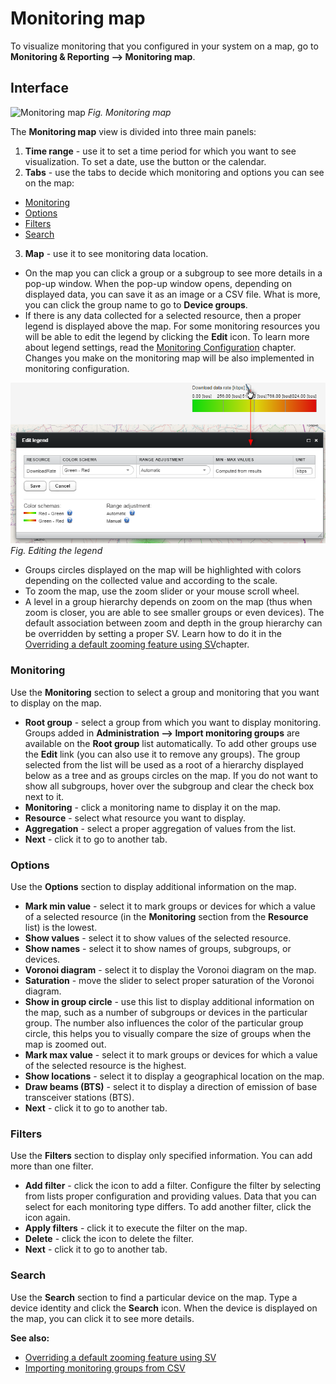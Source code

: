 # Monitoring map

To visualize monitoring that you configured in your system on a map, go to **Monitoring & Reporting --> Monitoring map**.

## Interface

![Monitoring map](images/Monitoring_map_interface.png)
  *Fig. Monitoring map*

The **Monitoring map** view is divided into three main panels:

1. **Time range** - use it to set a time period for which you want to see visualization. To set a date, use the button or the calendar.
2. **Tabs** - use the tabs to decide which monitoring and options you can see on the map:

* [Monitoring](#Monitoring)
* [Options](#Options)
* [Filters](#Filters)
* [Search](#Search)

3. **Map** - use it to see monitoring data location.

* On the map you can click a group or a subgroup to see more details in a pop-up window. When the pop-up window opens, depending on displayed data, you can save it as an image or a CSV file. What is more, you can click the group name to go to **Device groups**.
* If there is any data collected for a selected resource, then a proper legend is displayed above the map. For some monitoring resources you will be able to edit the legend by clicking the **Edit** icon. To learn more about legend settings, read the [Monitoring Configuration](#monitoring-configuration) chapter. Changes you make on the monitoring map will be also implemented in monitoring configuration.

![Editing the legend](images/Legend.png)
   *Fig. Editing the legend*

* Groups circles displayed on the map will be highlighted with colors depending on the collected value and according to the scale.
* To zoom the map, use the zoom slider or your mouse scroll wheel.
* A level in a group hierarchy depends on zoom on the map (thus when zoom is closer, you are able to see smaller groups or even devices). The default association between zoom and depth in the group hierarchy can be overridden by setting a proper SV. Learn how to do it in the [Overriding a default zooming feature using SV](#Overriding_a_default_zooming_feature_using_SV)chapter.

### Monitoring

Use the **Monitoring** section to select a group and monitoring that you want to display on the map.

* **Root group** - select a group from which you want to display monitoring. Groups added in **Administration --> Import monitoring groups** are available on the **Root group** list automatically. To add other groups use the **Edit** link (you can also use it to remove any groups). The group selected from the list will be used as a root of a hierarchy displayed below as a tree and as groups circles on the map. If you do not want to show all subgroups, hover over the subgroup and clear the check box next to it.
* **Monitoring** - click a monitoring name to display it on the map.
* **Resource** - select what resource you want to display.
* **Aggregation** - select a proper aggregation of values from the list.
* **Next** - click it to go to another tab.

### Options

Use the **Options** section to display additional information on the map.

* **Mark min value** - select it to mark groups or devices for which a value of a selected resource (in the **Monitoring** section from the **Resource** list) is the lowest.
* **Show values** - select it to show values of the selected resource.
* **Show names** - select it to show names of groups, subgroups, or devices.
* **Voronoi diagram** - select it to display the Voronoi diagram on the map.
* **Saturation** - move the slider to select proper saturation of the Voronoi diagram.
* **Show in group circle** - use this list to display additional information on the map, such as a number of subgroups or devices in the particular group. The number also influences the color of the particular group circle, this helps you to visually compare the size of groups when the map is zoomed out.
* **Mark max value** - select it to mark groups or devices for which a value of the selected resource is the highest.
* **Show locations** - select it to display a geographical location on the map.
* **Draw beams (BTS)** - select it to display a direction of emission of base transceiver stations (BTS).
* **Next** - click it to go to another tab.

### Filters

Use the **Filters** section to display only specified information. You can add more than one filter.

* **Add filter** - click the icon to add a filter. Configure the filter by selecting from lists proper configuration and providing values. Data that you can select for each monitoring type differs. To add another filter, click the icon again.
* **Apply filters** - click it to execute the filter on the map.
* **Delete** - click the icon to delete the filter.
* **Next** - click it to go to another tab.

### Search

Use the **Search** section to find a particular device on the map. Type a device identity and click the **Search** icon. When the device is displayed on the map, you can click it to see more details.

**See also:**

* [Overriding a default zooming feature using SV](/Overriding_a_default_zooming_feature_using_SV)
* [Importing monitoring groups from CSV](/UIR_Importing_monitoring_groups_from_CSV)
